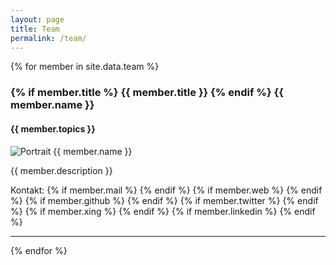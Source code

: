 ```yaml
---
layout: page
title: Team
permalink: /team/
---
```


<!-- The infos of each member are maintained in `_data/team.yml` -->
{% for member in site.data.team %}
  <a name="{{ member.id}}"/>
  <h3>
    {% if member.title %}
      {{ member.title }}
    {% endif %}
    {{ member.name }}
  </h3>
  <h4>{{ member.topics }}</h4>
  <div>
  <img src="{{ member.image }}" alt="Portrait {{ member.name }}" class="team__portrait">
  <p>{{ member.description }}</p>
  </div>
  <div>
    Kontakt: 
    {% if member.mail %}
    <a href="mailto:{{ member.mail }}">
      <i class="fa fa-envelope" aria-hidden="true"></i>
    </a>
    {% endif %}
    {% if member.web %}
    <a href="{{ member.web }}">
      <i class="fa fa-home" aria-hidden="true"></i>
    </a>
    {% endif %}
    {% if member.github %}
    <a href="https://github.com/{{ member.github }}">
      <i class="fa fa-github" aria-hidden="true"></i>
    </a>
    {% endif %}
    {% if member.twitter %}
    <a href="https://github.com/{{ member.twitter }}">
      <i class="fa fa-twitter" aria-hidden="true"></i>
    </a>
    {% endif %}
    {% if member.xing %}
    <a href="https://www.xing.com/profile/{{ member.xing }}">
      <i class="fa fa-xing" aria-hidden="true"></i>
    </a>
    {% endif %}
    {% if member.linkedin %}
    <a href="{{ member.linkedin }}">
      <i class="fa fa-linkedin" aria-hidden="true"></i>
    </a>
    {% endif %}
  </div>
  <hr>
{% endfor %}
